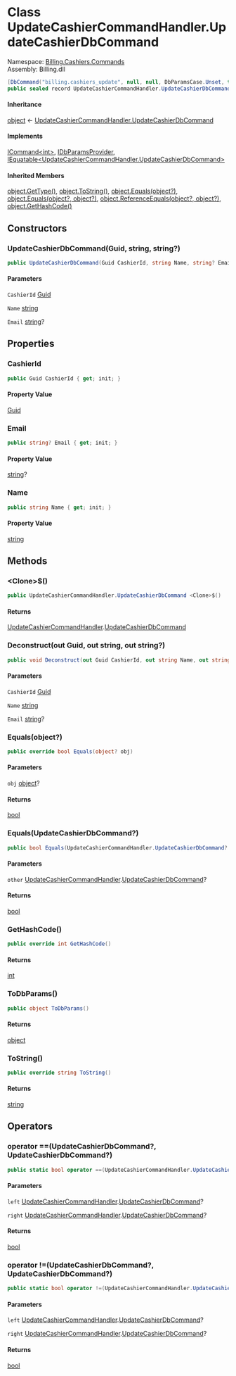 # <a id="Billing_Cashiers_Commands_UpdateCashierCommandHandler_UpdateCashierDbCommand"></a> Class UpdateCashierCommandHandler.UpdateCashierDbCommand

Namespace: [Billing.Cashiers.Commands](Billing.Cashiers.Commands.md)  
Assembly: Billing.dll  

```csharp
[DbCommand("billing.cashiers_update", null, null, DbParamsCase.Unset, true, null)]
public sealed record UpdateCashierCommandHandler.UpdateCashierDbCommand : ICommand<int>, IDbParamsProvider, IEquatable<UpdateCashierCommandHandler.UpdateCashierDbCommand>
```

#### Inheritance

[object](https://learn.microsoft.com/dotnet/api/system.object) ← 
[UpdateCashierCommandHandler.UpdateCashierDbCommand](Billing.Cashiers.Commands.UpdateCashierCommandHandler.UpdateCashierDbCommand.md)

#### Implements

[ICommand<int\>](https://github.com/vgmello/momentum\-sample/blob/0b2e226d00660d6f2b9ea7a033ba4926f0678942/libs/Operations/src/Operations.Extensions.Abstractions/Messaging/ICommand.cs), 
[IDbParamsProvider](https://github.com/vgmello/momentum\-sample/blob/0b2e226d00660d6f2b9ea7a033ba4926f0678942/libs/Operations/src/Operations.Extensions.Abstractions/Dapper/IDbParamsProvider.cs), 
[IEquatable<UpdateCashierCommandHandler.UpdateCashierDbCommand\>](https://learn.microsoft.com/dotnet/api/system.iequatable\-1)

#### Inherited Members

[object.GetType\(\)](https://learn.microsoft.com/dotnet/api/system.object.gettype), 
[object.ToString\(\)](https://learn.microsoft.com/dotnet/api/system.object.tostring), 
[object.Equals\(object?\)](https://learn.microsoft.com/dotnet/api/system.object.equals\#system\-object\-equals\(system\-object\)), 
[object.Equals\(object?, object?\)](https://learn.microsoft.com/dotnet/api/system.object.equals\#system\-object\-equals\(system\-object\-system\-object\)), 
[object.ReferenceEquals\(object?, object?\)](https://learn.microsoft.com/dotnet/api/system.object.referenceequals), 
[object.GetHashCode\(\)](https://learn.microsoft.com/dotnet/api/system.object.gethashcode)

## Constructors

### <a id="Billing_Cashiers_Commands_UpdateCashierCommandHandler_UpdateCashierDbCommand__ctor_System_Guid_System_String_System_String_"></a> UpdateCashierDbCommand\(Guid, string, string?\)

```csharp
public UpdateCashierDbCommand(Guid CashierId, string Name, string? Email)
```

#### Parameters

`CashierId` [Guid](https://learn.microsoft.com/dotnet/api/system.guid)

`Name` [string](https://learn.microsoft.com/dotnet/api/system.string)

`Email` [string](https://learn.microsoft.com/dotnet/api/system.string)?

## Properties

### <a id="Billing_Cashiers_Commands_UpdateCashierCommandHandler_UpdateCashierDbCommand_CashierId"></a> CashierId

```csharp
public Guid CashierId { get; init; }
```

#### Property Value

 [Guid](https://learn.microsoft.com/dotnet/api/system.guid)

### <a id="Billing_Cashiers_Commands_UpdateCashierCommandHandler_UpdateCashierDbCommand_Email"></a> Email

```csharp
public string? Email { get; init; }
```

#### Property Value

 [string](https://learn.microsoft.com/dotnet/api/system.string)?

### <a id="Billing_Cashiers_Commands_UpdateCashierCommandHandler_UpdateCashierDbCommand_Name"></a> Name

```csharp
public string Name { get; init; }
```

#### Property Value

 [string](https://learn.microsoft.com/dotnet/api/system.string)

## Methods

### <a id="Billing_Cashiers_Commands_UpdateCashierCommandHandler_UpdateCashierDbCommand__Clone__"></a> <Clone\>$\(\)

```csharp
public UpdateCashierCommandHandler.UpdateCashierDbCommand <Clone>$()
```

#### Returns

 [UpdateCashierCommandHandler](Billing.Cashiers.Commands.UpdateCashierCommandHandler.md).[UpdateCashierDbCommand](Billing.Cashiers.Commands.UpdateCashierCommandHandler.UpdateCashierDbCommand.md)

### <a id="Billing_Cashiers_Commands_UpdateCashierCommandHandler_UpdateCashierDbCommand_Deconstruct_System_Guid__System_String__System_String__"></a> Deconstruct\(out Guid, out string, out string?\)

```csharp
public void Deconstruct(out Guid CashierId, out string Name, out string? Email)
```

#### Parameters

`CashierId` [Guid](https://learn.microsoft.com/dotnet/api/system.guid)

`Name` [string](https://learn.microsoft.com/dotnet/api/system.string)

`Email` [string](https://learn.microsoft.com/dotnet/api/system.string)?

### <a id="Billing_Cashiers_Commands_UpdateCashierCommandHandler_UpdateCashierDbCommand_Equals_System_Object_"></a> Equals\(object?\)

```csharp
public override bool Equals(object? obj)
```

#### Parameters

`obj` [object](https://learn.microsoft.com/dotnet/api/system.object)?

#### Returns

 [bool](https://learn.microsoft.com/dotnet/api/system.boolean)

### <a id="Billing_Cashiers_Commands_UpdateCashierCommandHandler_UpdateCashierDbCommand_Equals_Billing_Cashiers_Commands_UpdateCashierCommandHandler_UpdateCashierDbCommand_"></a> Equals\(UpdateCashierDbCommand?\)

```csharp
public bool Equals(UpdateCashierCommandHandler.UpdateCashierDbCommand? other)
```

#### Parameters

`other` [UpdateCashierCommandHandler](Billing.Cashiers.Commands.UpdateCashierCommandHandler.md).[UpdateCashierDbCommand](Billing.Cashiers.Commands.UpdateCashierCommandHandler.UpdateCashierDbCommand.md)?

#### Returns

 [bool](https://learn.microsoft.com/dotnet/api/system.boolean)

### <a id="Billing_Cashiers_Commands_UpdateCashierCommandHandler_UpdateCashierDbCommand_GetHashCode"></a> GetHashCode\(\)

```csharp
public override int GetHashCode()
```

#### Returns

 [int](https://learn.microsoft.com/dotnet/api/system.int32)

### <a id="Billing_Cashiers_Commands_UpdateCashierCommandHandler_UpdateCashierDbCommand_ToDbParams"></a> ToDbParams\(\)

```csharp
public object ToDbParams()
```

#### Returns

 [object](https://learn.microsoft.com/dotnet/api/system.object)

### <a id="Billing_Cashiers_Commands_UpdateCashierCommandHandler_UpdateCashierDbCommand_ToString"></a> ToString\(\)

```csharp
public override string ToString()
```

#### Returns

 [string](https://learn.microsoft.com/dotnet/api/system.string)

## Operators

### <a id="Billing_Cashiers_Commands_UpdateCashierCommandHandler_UpdateCashierDbCommand_op_Equality_Billing_Cashiers_Commands_UpdateCashierCommandHandler_UpdateCashierDbCommand_Billing_Cashiers_Commands_UpdateCashierCommandHandler_UpdateCashierDbCommand_"></a> operator ==\(UpdateCashierDbCommand?, UpdateCashierDbCommand?\)

```csharp
public static bool operator ==(UpdateCashierCommandHandler.UpdateCashierDbCommand? left, UpdateCashierCommandHandler.UpdateCashierDbCommand? right)
```

#### Parameters

`left` [UpdateCashierCommandHandler](Billing.Cashiers.Commands.UpdateCashierCommandHandler.md).[UpdateCashierDbCommand](Billing.Cashiers.Commands.UpdateCashierCommandHandler.UpdateCashierDbCommand.md)?

`right` [UpdateCashierCommandHandler](Billing.Cashiers.Commands.UpdateCashierCommandHandler.md).[UpdateCashierDbCommand](Billing.Cashiers.Commands.UpdateCashierCommandHandler.UpdateCashierDbCommand.md)?

#### Returns

 [bool](https://learn.microsoft.com/dotnet/api/system.boolean)

### <a id="Billing_Cashiers_Commands_UpdateCashierCommandHandler_UpdateCashierDbCommand_op_Inequality_Billing_Cashiers_Commands_UpdateCashierCommandHandler_UpdateCashierDbCommand_Billing_Cashiers_Commands_UpdateCashierCommandHandler_UpdateCashierDbCommand_"></a> operator \!=\(UpdateCashierDbCommand?, UpdateCashierDbCommand?\)

```csharp
public static bool operator !=(UpdateCashierCommandHandler.UpdateCashierDbCommand? left, UpdateCashierCommandHandler.UpdateCashierDbCommand? right)
```

#### Parameters

`left` [UpdateCashierCommandHandler](Billing.Cashiers.Commands.UpdateCashierCommandHandler.md).[UpdateCashierDbCommand](Billing.Cashiers.Commands.UpdateCashierCommandHandler.UpdateCashierDbCommand.md)?

`right` [UpdateCashierCommandHandler](Billing.Cashiers.Commands.UpdateCashierCommandHandler.md).[UpdateCashierDbCommand](Billing.Cashiers.Commands.UpdateCashierCommandHandler.UpdateCashierDbCommand.md)?

#### Returns

 [bool](https://learn.microsoft.com/dotnet/api/system.boolean)

